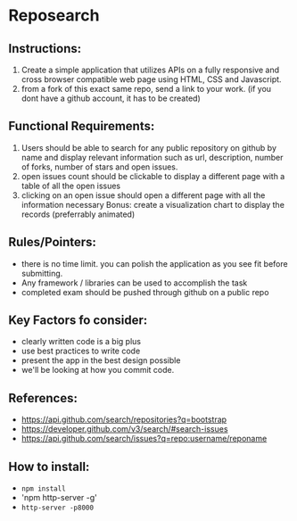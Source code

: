 # Reposearch

## Instructions:
1. Create a simple application that utilizes APIs on a fully responsive and cross browser compatible web page using HTML, CSS and Javascript.
2. from a fork of this exact same repo, send a link to your work. (if you dont have a github account, it has to be created)

## Functional Requirements:
1. Users should be able to search for any public repository on github by name and display relevant information such as url, description, number of forks, number of stars and open issues.
2. open issues count should be clickable to display a different page with a table of all the open issues
3. clicking on an open issue should open a different page with all the information necessary
Bonus: create a visualization chart to display the records (preferrably animated)

## Rules/Pointers:
- there is no time limit. you can polish the application as you see fit before submitting.
- Any framework / libraries can be used to accomplish the task
- completed exam should be pushed through github on a public repo

## Key Factors fo consider:
- clearly written code is a big plus
- use best practices to write code
- present the app in the best design possible
- we'll be looking at how you commit code.

## References:
- https://api.github.com/search/repositories?q=bootstrap
- https://developer.github.com/v3/search/#search-issues
- https://api.github.com/search/issues?q=repo:username/reponame

## How to install:
- `npm install`
- 'npm http-server -g'
- `http-server -p8000`
